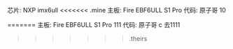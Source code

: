 芯片: NXP imx6ull 
<<<<<<< .mine
主板: Fire EBF6ULL S1 Pro 
代码: 原子哥 10

=======
主板: Fire EBF6ULL S1 Pro 111
代码: 原子哥 c
去1111
>>>>>>> .theirs
